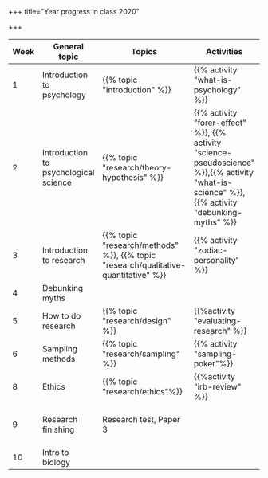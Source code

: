 +++
title="Year progress in class 2020"

+++

Week|General topic|Topics|Activities|Extras|
----|-------------|-----------------|-------|--------|
|1|Introduction to psychology|{{% topic "introduction" %}}|{{% activity "what-is-psychology" %}}||
|2|Introduction to psychological science|{{% topic "research/theory-hypothesis" %}}|{{% activity "forer-effect" %}}, {{% activity "science-pseudoscience" %}},{{% activity "what-is-science" %}},{{% activity "debunking-myths" %}}||
|3|Introduction to research|{{% topic "research/methods" %}}, {{% topic "research/qualitative-quantitative" %}}|{{% activity "zodiac-personality" %}}|
|4|Debunking myths |||
|5|How to do research|{{% topic "research/design" %}}|{{%activity "evaluating-research" %}}||
|6|Sampling methods| {{% topic "research/sampling" %}}|{{% activity "sampling-poker"%}}|Qualitative research introduction|
|8| Ethics | {{% topic "research/ethics"%}} | {{%activity "irb-review" %}} | Qualitative research continuation |
|9| Research finishing | Research test, Paper 3 | | Better describind the first paper |
|10| Intro to biology |
